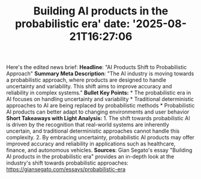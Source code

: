 ﻿---
title: "Building AI products in the probabilistic era'
date: '2025-08-21T16:27:06"
category: "Markets"
summary: ""
slug: "building ai products in the probabilistic era"
source_urls:
  - "https://giansegato.com/essays/probabilistic-era"
seo:
  title: "Building AI products in the probabilistic era | Hash n Hedge'
  description: '"
  keywords: ["news", "markets", "brief"]
---
Here's the edited news brief:  **Headline**: "AI Products Shift to Probabilistic Approach"  **Summary Meta Description**: "The AI industry is moving towards a probabilistic approach, where products are designed to handle uncertainty and variability. This shift aims to improve accuracy and reliability in complex systems."  **Bullet Key Points:**  * The probabilistic era in AI focuses on handling uncertainty and variability * Traditional deterministic approaches to AI are being replaced by probabilistic methods * Probabilistic AI products can better adapt to changing environments and user behavior  **Short Takeaways with Light Analysis:**  1. The shift towards probabilistic AI is driven by the recognition that real-world systems are inherently uncertain, and traditional deterministic approaches cannot handle this complexity. 2. By embracing uncertainty, probabilistic AI products may offer improved accuracy and reliability in applications such as healthcare, finance, and autonomous vehicles.  **Sources**: Gian Segato's essay "Building AI products in the probabilistic era" provides an in-depth look at the industry's shift towards probabilistic approaches: https://giansegato.com/essays/probabilistic-era 
